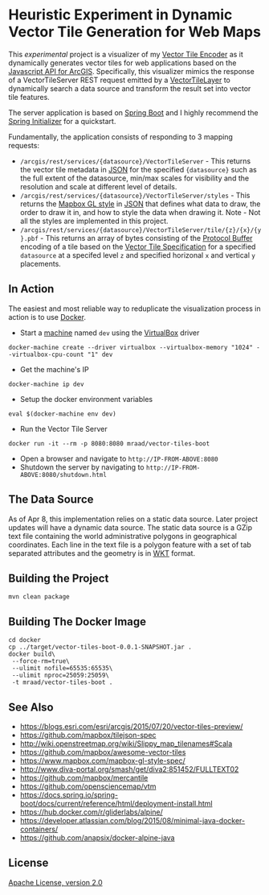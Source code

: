 # Heuristic Experiment in Dynamic Vector Tile Generation for Web Maps

This _experimental_ project is a visualizer of my [Vector Tile Encoder](https://github.com/mraad/vector-tiles) as it dynamically generates vector tiles for web applications based on the [Javascript API for ArcGIS](https://developers.arcgis.com/javascript/beta/).
Specifically, this visualizer mimics the response of a VectorTileServer REST request emitted by a [VectorTileLayer](https://developers.arcgis.com/javascript/beta/api-reference/esri-layers-VectorTileLayer.html) to dynamically search a data source and transform the result set into vector tile features.

The server application is based on [Spring Boot](https://spring.io/guides/gs/spring-boot/) and I highly recommend the [Spring Initializer](https://start.spring.io/) for a quickstart.

Fundamentally, the application consists of responding to 3 mapping requests:

- `/arcgis/rest/services/{datasource}/VectorTileServer` - This returns the vector tile metadata in [JSON](http://json.org/) for the specified `{datasource}` such as the full extent of the datasource, min/max scales for visibility and the resolution and scale at different level of details.    
- `/arcgis/rest/services/{datasource}/VectorTileServer/styles` - This returns the [Mapbox GL style](https://www.mapbox.com/mapbox-gl-style-spec/#) in [JSON](http://json.org/) that defines what data to draw, the order to draw it in, and how to style the data when drawing it. Note - Not all the styles are implemented in this project.
- `/arcgis/rest/services/{datasource}/VectorTileServer/tile/{z}/{x}/{y}.pbf` - This returns an array of bytes consisting of the [Protocol Buffer](https://developers.google.com/protocol-buffers/) encoding of a tile based on the [Vector Tile Specification](https://github.com/mapbox/vector-tile-spec) for a specified `datasource` at a specifed level `z` and specified horizonal `x` and vertical `y` placements. 

## In Action

The easiest and most reliable way to reduplicate the visualization process in action is to use [Docker](https://www.docker.com/).
 
- Start a [machine](https://docs.docker.com/machine/) named `dev` using the [VirtualBox](https://docs.docker.com/machine/get-started/) driver
```
docker-machine create --driver virtualbox --virtualbox-memory "1024" --virtualbox-cpu-count "1" dev
```

- Get the machine's IP
```
docker-machine ip dev
```

- Setup the docker environment variables
```
eval $(docker-machine env dev)
```

- Run the Vector Tile Server
```
docker run -it --rm -p 8080:8080 mraad/vector-tiles-boot
```

- Open a browser and navigate to `http://IP-FROM-ABOVE:8080`
- Shutdown the server by navigating to `http://IP-FROM-ABOVE:8080/shutdown.html`

## The Data Source

As of Apr 8, this implementation relies on a static data source. Later project updates will have a dynamic data source.
The static data source is a GZip text file containing the world administrative polygons in geographical coordinates.
Each line in the text file is a polygon feature with a set of tab separated attributes and the geometry is in [WKT](https://en.wikipedia.org/wiki/Well-known_text) format. 

## Building the Project

```shell
mvn clean package
```

## Building The Docker Image

```shell
cd docker
cp ../target/vector-tiles-boot-0.0.1-SNAPSHOT.jar .
docker build\
 --force-rm=true\
 --ulimit nofile=65535:65535\
 --ulimit nproc=25059:25059\
 -t mraad/vector-tiles-boot .
```
  
## See Also

- <https://blogs.esri.com/esri/arcgis/2015/07/20/vector-tiles-preview/>
- <https://github.com/mapbox/tilejson-spec>
- <http://wiki.openstreetmap.org/wiki/Slippy_map_tilenames#Scala>
- <https://github.com/mapbox/awesome-vector-tiles>
- <https://www.mapbox.com/mapbox-gl-style-spec/>
- <http://www.diva-portal.org/smash/get/diva2:851452/FULLTEXT02>
- <https://github.com/mapbox/mercantile>
- <https://github.com/opensciencemap/vtm>
- <https://docs.spring.io/spring-boot/docs/current/reference/html/deployment-install.html>
- <https://hub.docker.com/r/gliderlabs/alpine/>
- <https://developer.atlassian.com/blog/2015/08/minimal-java-docker-containers/>
- <https://github.com/anapsix/docker-alpine-java>

## License

[Apache License, version 2.0](http://www.apache.org/licenses/LICENSE-2.0)
